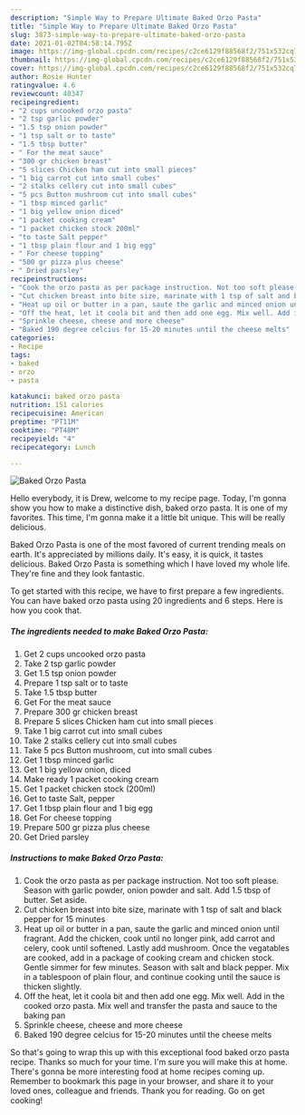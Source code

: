 ```yaml
---
description: "Simple Way to Prepare Ultimate Baked Orzo Pasta"
title: "Simple Way to Prepare Ultimate Baked Orzo Pasta"
slug: 3873-simple-way-to-prepare-ultimate-baked-orzo-pasta
date: 2021-01-02T04:58:14.795Z
image: https://img-global.cpcdn.com/recipes/c2ce6129f88568f2/751x532cq70/baked-orzo-pasta-recipe-main-photo.jpg
thumbnail: https://img-global.cpcdn.com/recipes/c2ce6129f88568f2/751x532cq70/baked-orzo-pasta-recipe-main-photo.jpg
cover: https://img-global.cpcdn.com/recipes/c2ce6129f88568f2/751x532cq70/baked-orzo-pasta-recipe-main-photo.jpg
author: Rosie Hunter
ratingvalue: 4.6
reviewcount: 40347
recipeingredient:
- "2 cups uncooked orzo pasta"
- "2 tsp garlic powder"
- "1.5 tsp onion powder"
- "1 tsp salt or to taste"
- "1.5 tbsp butter"
- " For the meat sauce"
- "300 gr chicken breast"
- "5 slices Chicken ham cut into small pieces"
- "1 big carrot cut into small cubes"
- "2 stalks cellery cut into small cubes"
- "5 pcs Button mushroom cut into small cubes"
- "1 tbsp minced garlic"
- "1 big yellow onion diced"
- "1 packet cooking cream"
- "1 packet chicken stock 200ml"
- "to taste Salt pepper"
- "1 tbsp plain flour and 1 big egg"
- " For cheese topping"
- "500 gr pizza plus cheese"
- " Dried parsley"
recipeinstructions:
- "Cook the orzo pasta as per package instruction. Not too soft please. Season with garlic powder, onion powder and salt. Add 1.5 tbsp of butter. Set aside."
- "Cut chicken breast into bite size, marinate with 1 tsp of salt and black pepper for 15 minutes"
- "Heat up oil or butter in a pan, saute the garlic and minced onion until fragrant. Add the chicken, cook until no longer pink, add carrot and celery, cook until softened. Lastly add mushroom. Once the vegatables are cooked, add in a package of cooking cream and chicken stock. Gentle simmer for few minutes. Season with salt and black pepper. Mix in a tablespoon of plain flour, and continue cooking until the sauce is thicken slightly."
- "Off the heat, let it coola bit and then add one egg. Mix well. Add in the cooked orzo pasta. Mix well and transfer the pasta and sauce to the baking pan"
- "Sprinkle cheese, cheese and more cheese"
- "Baked 190 degree celcius for 15-20 minutes until the cheese melts"
categories:
- Recipe
tags:
- baked
- orzo
- pasta

katakunci: baked orzo pasta 
nutrition: 151 calories
recipecuisine: American
preptime: "PT11M"
cooktime: "PT48M"
recipeyield: "4"
recipecategory: Lunch

---
```



![Baked Orzo Pasta](https://img-global.cpcdn.com/recipes/c2ce6129f88568f2/751x532cq70/baked-orzo-pasta-recipe-main-photo.jpg)

Hello everybody, it is Drew, welcome to my recipe page. Today, I'm gonna show you how to make a distinctive dish, baked orzo pasta. It is one of my favorites. This time, I'm gonna make it a little bit unique. This will be really delicious.



Baked Orzo Pasta is one of the most favored of current trending meals on earth. It's appreciated by millions daily. It's easy, it is quick, it tastes delicious. Baked Orzo Pasta is something which I have loved my whole life. They're fine and they look fantastic.


To get started with this recipe, we have to first prepare a few ingredients. You can have baked orzo pasta using 20 ingredients and 6 steps. Here is how you cook that.

<!--inarticleads1-->

##### The ingredients needed to make Baked Orzo Pasta:

1. Get 2 cups uncooked orzo pasta
1. Take 2 tsp garlic powder
1. Get 1.5 tsp onion powder
1. Prepare 1 tsp salt or to taste
1. Take 1.5 tbsp butter
1. Get  For the meat sauce
1. Prepare 300 gr chicken breast
1. Prepare 5 slices Chicken ham cut into small pieces
1. Take 1 big carrot cut into small cubes
1. Take 2 stalks cellery cut into small cubes
1. Take 5 pcs Button mushroom, cut into small cubes
1. Get 1 tbsp minced garlic
1. Get 1 big yellow onion, diced
1. Make ready 1 packet cooking cream
1. Get 1 packet chicken stock (200ml)
1. Get to taste Salt, pepper
1. Get 1 tbsp plain flour and 1 big egg
1. Get  For cheese topping
1. Prepare 500 gr pizza plus cheese
1. Get  Dried parsley




<!--inarticleads2-->

##### Instructions to make Baked Orzo Pasta:

1. Cook the orzo pasta as per package instruction. Not too soft please. Season with garlic powder, onion powder and salt. Add 1.5 tbsp of butter. Set aside.
1. Cut chicken breast into bite size, marinate with 1 tsp of salt and black pepper for 15 minutes
1. Heat up oil or butter in a pan, saute the garlic and minced onion until fragrant. Add the chicken, cook until no longer pink, add carrot and celery, cook until softened. Lastly add mushroom. Once the vegatables are cooked, add in a package of cooking cream and chicken stock. Gentle simmer for few minutes. Season with salt and black pepper. Mix in a tablespoon of plain flour, and continue cooking until the sauce is thicken slightly.
1. Off the heat, let it coola bit and then add one egg. Mix well. Add in the cooked orzo pasta. Mix well and transfer the pasta and sauce to the baking pan
1. Sprinkle cheese, cheese and more cheese
1. Baked 190 degree celcius for 15-20 minutes until the cheese melts




So that's going to wrap this up with this exceptional food baked orzo pasta recipe. Thanks so much for your time. I'm sure you will make this at home. There's gonna be more interesting food at home recipes coming up. Remember to bookmark this page in your browser, and share it to your loved ones, colleague and friends. Thank you for reading. Go on get cooking!
